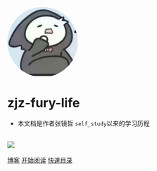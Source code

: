 <img width="160px" style="border-radius: 50%" bor 
src="jiayou.jpg">

# **zjz-fury-life**

- 本文档是作者张镜哲 ```self_study```以来的学习历程<br>
  <br>
  


![](https://img.shields.io/badge/%E6%91%B8%E9%B1%BC-%E7%A8%8B%E5%BA%8F%E5%91%98-green)

[博客](https://www.cnblogs.com/zjz0818/)
[开始阅读](zh-cn/README.md)
[快速目录](zh-cn/index.md)
